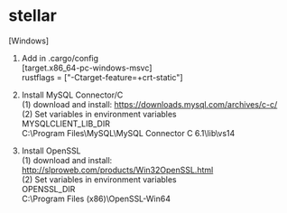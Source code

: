 # stellar

[Windows]
1. Add in .cargo/config  
[target.x86_64-pc-windows-msvc]  
rustflags = ["-Ctarget-feature=+crt-static"]

2. Install MySQL Connector/C  
(1) download and install: https://downloads.mysql.com/archives/c-c/  
(2) Set variables in environment variables  
MYSQLCLIENT_LIB_DIR  
C:\Program Files\MySQL\MySQL Connector C 6.1\lib\vs14

3. Install OpenSSL  
(1) download and install: http://slproweb.com/products/Win32OpenSSL.html  
(2) Set variables in environment variables  
OPENSSL_DIR  
C:\Program Files (x86)\OpenSSL-Win64